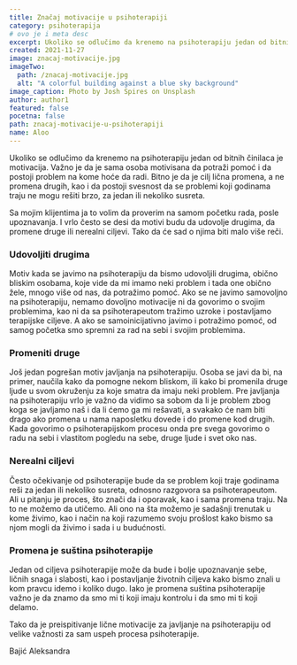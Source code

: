 ```yaml
---
title: Značaj motivacije u psihoterapiji
category: psihoterapija
# ovo je i meta desc
excerpt: Ukoliko se odlučimo da krenemo na psihoterapiju jedan od bitnih činilaca je motivacija.
created: 2021-11-27
image: znacaj-motivacije.jpg
imageTwo:
  path: /znacaj-motivacije.jpg
  alt: "A colorful building against a blue sky background"
image_caption: Photo by Josh Spires on Unsplash
author: author1
featured: false
pocetna: false
path: znacaj-motivacije-u-psihoterapiji
name: Aloo
---
```


Ukoliko se odlučimo da krenemo na psihoterapiju jedan od bitnih činilaca je motivacija. Važno je da je sama osoba motivisana da potraži pomoć i da postoji problem na kome hoće da radi. Bitno je da je cilj lična promena, a ne promena drugih, kao i da postoji svesnost da se problemi koji godinama traju ne mogu rešiti brzo, za jedan ili nekoliko susreta.

Sa mojim klijentima ja to volim da proverim na samom početku rada, posle upoznavanja. I vrlo često se desi da motivi budu da udovolje drugima, da promene druge ili nerealni ciljevi. Tako da će sad o njima biti malo više reči.

### Udovoljiti drugima

Motiv kada se javimo na psihoterapiju da bismo udovoljili drugima, obično bliskim osobama, koje vide da mi imamo neki problem i tada one obično žele, mnogo više od nas, da potražimo pomoć. Ako se ne javimo samovoljno na psihoterapiju, nemamo dovoljno motivacije ni da govorimo o svojim problemima, kao ni da sa psihoterapeutom tražimo uzroke i postavljamo terapijske ciljeve. A ako se samoinicijativno javimo i potražimo pomoć, od samog početka smo spremni za rad na sebi i svojim problemima.

### Promeniti druge

Još jedan pogrešan motiv javljanja na psihoterapiju. Osoba se javi da bi, na primer, naučila kako da pomogne nekom bliskom, ili kako bi promenila druge ljude u svom okruženju za koje smatra da imaju neki problem. Pre javljanja na psihoterapiju vrlo je važno da vidimo sa sobom da li je problem zbog koga se javljamo naš i da li ćemo ga mi rešavati, a svakako će nam biti drago ako promena u nama naposletku dovede i do promene kod drugih. Kada govorimo o psihoterapijskom procesu onda pre svega govorimo o radu na sebi i vlastitom pogledu na sebe, druge ljude i svet oko nas.

### Nerealni ciljevi

Često očekivanje od psihoterapije bude da se problem koji traje godinama reši za jedan ili nekoliko susreta, odnosno razgovora sa psihoterapeutom. Ali u pitanju je proces, što znači da i oporavak, kao i sama promena traju. Na to ne možemo da utičemo. Ali ono na šta možemo je sadašnji trenutak u kome živimo, kao i način na koji razumemo svoju prošlost kako bismo sa njom mogli da živimo i sada i u budućnosti. 


### Promena je suština psihoterapije

Jedan od ciljeva psihoterapije može da bude i bolje upoznavanje sebe, ličnih snaga i slabosti, kao i postavljanje životnih ciljeva kako bismo znali u kom pravcu idemo i koliko dugo. Iako je promena suština psihoterapije važno je da znamo da smo mi ti koji imaju kontrolu i da smo mi ti koji delamo.

Tako da je preispitivanje lične motivacije za javljanje na psihoterapiju od velike važnosti za sam uspeh procesa psihoterapije.



Bajić Aleksandra
